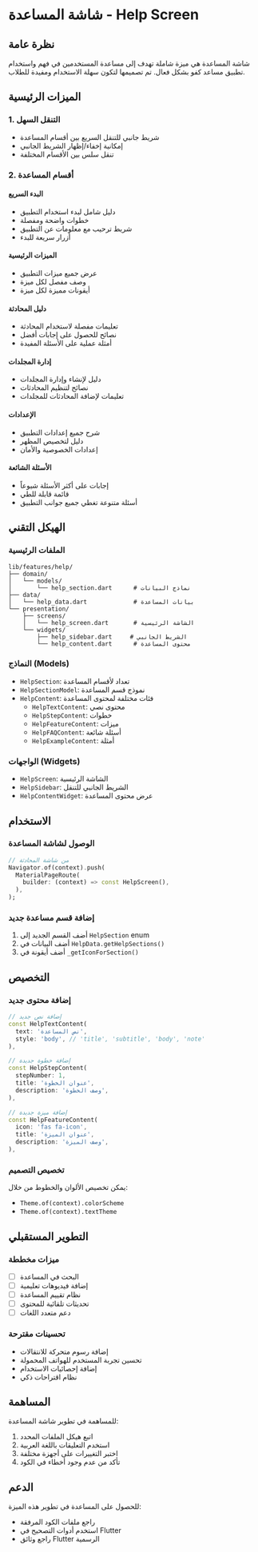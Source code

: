 # شاشة المساعدة - Help Screen

## نظرة عامة
شاشة المساعدة هي ميزة شاملة تهدف إلى مساعدة المستخدمين في فهم واستخدام تطبيق مساعد كفو بشكل فعال. تم تصميمها لتكون سهلة الاستخدام ومفيدة للطلاب.

## الميزات الرئيسية

### 1. التنقل السهل
- شريط جانبي للتنقل السريع بين أقسام المساعدة
- إمكانية إخفاء/إظهار الشريط الجانبي
- تنقل سلس بين الأقسام المختلفة

### 2. أقسام المساعدة

#### البدء السريع
- دليل شامل لبدء استخدام التطبيق
- خطوات واضحة ومفصلة
- شريط ترحيب مع معلومات عن التطبيق
- أزرار سريعة للبدء

#### الميزات الرئيسية
- عرض جميع ميزات التطبيق
- وصف مفصل لكل ميزة
- أيقونات مميزة لكل ميزة

#### دليل المحادثة
- تعليمات مفصلة لاستخدام المحادثة
- نصائح للحصول على إجابات أفضل
- أمثلة عملية على الأسئلة المفيدة

#### إدارة المجلدات
- دليل لإنشاء وإدارة المجلدات
- نصائح لتنظيم المحادثات
- تعليمات لإضافة المحادثات للمجلدات

#### الإعدادات
- شرح جميع إعدادات التطبيق
- دليل لتخصيص المظهر
- إعدادات الخصوصية والأمان

#### الأسئلة الشائعة
- إجابات على أكثر الأسئلة شيوعاً
- قائمة قابلة للطي
- أسئلة متنوعة تغطي جميع جوانب التطبيق

## الهيكل التقني

### الملفات الرئيسية
```
lib/features/help/
├── domain/
│   └── models/
│       └── help_section.dart      # نماذج البيانات
├── data/
│   └── help_data.dart             # بيانات المساعدة
└── presentation/
    ├── screens/
    │   └── help_screen.dart       # الشاشة الرئيسية
    └── widgets/
        ├── help_sidebar.dart     # الشريط الجانبي
        └── help_content.dart      # محتوى المساعدة
```

### النماذج (Models)
- `HelpSection`: تعداد لأقسام المساعدة
- `HelpSectionModel`: نموذج قسم المساعدة
- `HelpContent`: فئات مختلفة لمحتوى المساعدة
  - `HelpTextContent`: محتوى نصي
  - `HelpStepContent`: خطوات
  - `HelpFeatureContent`: ميزات
  - `HelpFAQContent`: أسئلة شائعة
  - `HelpExampleContent`: أمثلة

### الواجهات (Widgets)
- `HelpScreen`: الشاشة الرئيسية
- `HelpSidebar`: الشريط الجانبي للتنقل
- `HelpContentWidget`: عرض محتوى المساعدة

## الاستخدام

### الوصول لشاشة المساعدة
```dart
// من شاشة المحادثة
Navigator.of(context).push(
  MaterialPageRoute(
    builder: (context) => const HelpScreen(),
  ),
);
```

### إضافة قسم مساعدة جديد
1. أضف القسم الجديد إلى `HelpSection` enum
2. أضف البيانات في `HelpData.getHelpSections()`
3. أضف أيقونة في `_getIconForSection()`

## التخصيص

### إضافة محتوى جديد
```dart
// إضافة نص جديد
const HelpTextContent(
  text: 'نص المساعدة',
  style: 'body', // 'title', 'subtitle', 'body', 'note'
),

// إضافة خطوة جديدة
const HelpStepContent(
  stepNumber: 1,
  title: 'عنوان الخطوة',
  description: 'وصف الخطوة',
),

// إضافة ميزة جديدة
const HelpFeatureContent(
  icon: 'fas fa-icon',
  title: 'عنوان الميزة',
  description: 'وصف الميزة',
),
```

### تخصيص التصميم
يمكن تخصيص الألوان والخطوط من خلال:
- `Theme.of(context).colorScheme`
- `Theme.of(context).textTheme`

## التطوير المستقبلي

### ميزات مخططة
- [ ] البحث في المساعدة
- [ ] إضافة فيديوهات تعليمية
- [ ] نظام تقييم المساعدة
- [ ] تحديثات تلقائية للمحتوى
- [ ] دعم متعدد اللغات

### تحسينات مقترحة
- إضافة رسوم متحركة للانتقالات
- تحسين تجربة المستخدم للهواتف المحمولة
- إضافة إحصائيات الاستخدام
- نظام اقتراحات ذكي

## المساهمة

للمساهمة في تطوير شاشة المساعدة:
1. اتبع هيكل الملفات المحدد
2. استخدم التعليقات باللغة العربية
3. اختبر التغييرات على أجهزة مختلفة
4. تأكد من عدم وجود أخطاء في الكود

## الدعم

للحصول على المساعدة في تطوير هذه الميزة:
- راجع ملفات الكود المرفقة
- استخدم أدوات التصحيح في Flutter
- راجع وثائق Flutter الرسمية
